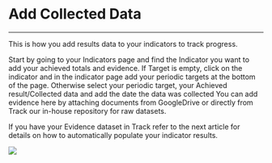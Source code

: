# Add Collected Data

---

This is how you add results data to your indicators to track progress.

Start by going to your Indicators page and find the Indicator you want to add your achieved totals and evidence. If Target is empty, click on the indicator and in the indicator page add your periodic targets at the bottom of the page. Otherwise select your periodic target, your Achieved result/Collected data and add the date the data was collected You can add evidence here by attaching documents from GoogleDrive or directly from Track our in-house repository for raw datasets.

If you have your Evidence dataset in Track refer to the next article for details on how to automatically populate your indicator results.

![](https://lh6.googleusercontent.com/aGeaoun17OjGyV9UrEF74oNLQdbg5_8Xl6xg_aGjEzlbZ4rj8eXXhG5drsgjSrmmEWNfoAI5COgm6R2Rzn1ErTetVd_yEsr62EfBjgKvS-_0ecfOJO5vMp2EJOLrcpWrWH8c0ONK)



  




  


